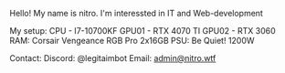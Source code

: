 Hello! My name is nitro.
I'm interessted in IT and Web-development
  
My setup:
 CPU - I7-10700KF
 GPU01 - RTX 4070 TI
 GPU02 - RTX 3060
 RAM: Corsair Vengeance RGB Pro 2x16GB
 PSU: Be Quiet! 1200W
 
Contact:
 Discord: @legitaimbot
 Email: admin@nitro.wtf

<!---
nitroderwahre/nitroderwahre is a ✨ special ✨ repository because its `README.md` (this file) appears on your GitHub profile.
You can click the Preview link to take a look at your changes.
--->
